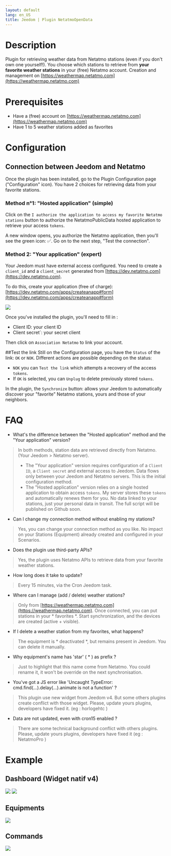 ```yaml
---
layout: default
lang: en_US
title: Jeedom | Plugin NetatmoOpenData
---
```


# Description
Plugin for retrieving weather data from Netatmo stations (even if you don't own one yourself!). You choose which stations to retrieve from **your favorite weather stations** in your (free) Netatmo account. Creation and management on [https://weathermap.netatmo.com](https://weathermap.netatmo.com)

# Prerequisites 
- Have a (free) account on [https://weathermap.netatmo.com](https://weathermap.netatmo.com) 
- Have 1 to 5 weather stations added as favorites

# Configuration

## Connection between Jeedom and Netatmo
Once the plugin has been installed, go to the Plugin Configuration page ("Configuration" icon). You have 2 choices for retrieving data from your favorite stations. 

### Method n°1: "Hosted application" (simple)
Click on the `I authorize the application to access my favorite Netatmo stations` button to authorize the NetatmoPublicData hosted application to retrieve your access `tokens`. 

A new window opens, you authorize the Netatmo application, then you'll see the green icon: ✅. Go on to the next step, "Test the connection".

### Method 2: "Your application" (expert)
Your Jeedom must have external access configured. 
You need to create a `client_id` and a `client_secret` generated from [https://dev.netatmo.com](https://dev.netatmo.com).

To do this, create your application (free of charge): [https://dev.netatmo.com/apps/createanapp#form](https://dev.netatmo.com/apps/createanapp#form)

![](../screenshot/netatmo_clientid.png)

Once you've installed the plugin, you'll need to fill in :

- Client ID: your client ID
- Client secret`: your secret client

Then click on `Association Netatmo` to link your account.

##Test the link
Still on the Configuration page, you have the `Status` of the link: `OK` or `NOK`. Different actions are possible depending on the status:

- `NOK` you can `Test the link` which attempts a recovery of the access `tokens`. 
- If `OK` is selected, you can `Unplug` to delete previously stored `tokens`.

In the plugin, the `Synchronize` button: allows your Jeedom to automatically discover your "favorite" Netatmo stations, yours and those of your neighbors. 

# FAQ
- What's the difference between the "Hosted application" method and the "Your application" version?
>In both methods, station data are retrieved directly from Netatmo. (Your Jeedom > Netatmo server). 
>- The "Your application" version requires configuration of a `Client ID`, a `Client secret` and external access to Jeedom. Data flows only between your Jeedom and Netatmo servers. This is the initial configuration method.
>- The "Hosted application" version relies on a single hosted application to obtain access `tokens`. My server stores these `tokens` and automatically renews them for you. No data linked to your stations, just your personal data in transit. The full script will be published on Github soon.

- Can I change my connection method without enabling my stations?
>Yes, you can change your connection method as you like. No impact on your Stations (Equipment) already created and configured in your Scenarios.

- Does the plugin use third-party APIs?
>Yes, the plugin uses Netatmo APIs to retrieve data from your favorite weather stations.

- How long does it take to update? 
> Every 15 minutes, via the Cron Jeedom task. 

- Where can I manage (add / delete) weather stations?
> Only from [https://weathermap.netatmo.com](https://weathermap.netatmo.com). Once connected, you can put stations in your * favorites *. Start synchronization, and the devices are created (active + visible).

- If I delete a weather station from my favorites, what happens?
> The equipment is * deactivated *, but remains present in Jeedom. You can delete it manually.

- Why equipment's name has 'star' ( * ) as prefix ? 
> Just to highlight that this name come from Netatmo. You could rename it, it won't be override on the next synchronisation.  

- You've got a JS error like 'Uncaught TypeError: cmd.find(…).delay(…).animate is not a function' ? 
> This plugin use new widget from Jeedom v4. But some others plugins create conflict with those widget. 
> Please, update yours plugins, developers have fixed it. (eg : horlogehtc )

- Data are not updated, even with cron15 enabled ?
> There are some technical background conflict with others plugins.
> Please, update yours plugins, developers have fixed it (eg : NetatmoPro ) 
 

# Example

## Dashboard (Widget natif v4)
![](../screenshot/NetatmoOpenData_dashboard_widget_v2.png)
![](../screenshot/NetatmoOpenData_dashboard_widget.png)

## Equipments
![](../screenshot/NetatmoOpenData_equipment.png)

## Commands
![](../screenshot/NetatmoOpenData_command.png)
